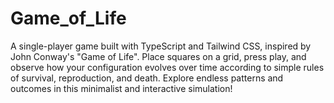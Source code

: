 # Game_of_Life
A single-player game built with TypeScript and Tailwind CSS, inspired by John Conway's "Game of Life". Place squares on a grid, press play, and observe how your configuration evolves over time according to simple rules of survival, reproduction, and death. Explore endless patterns and outcomes in this minimalist and interactive simulation!
